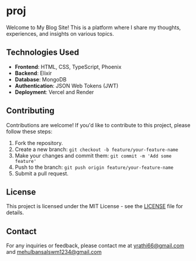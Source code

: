 # proj

Welcome to My Blog Site! This is a platform where I share my thoughts, experiences, and insights on various topics.

## Technologies Used

- **Frontend**: HTML, CSS, TypeScript, Phoenix
- **Backend**: Elixir
- **Database**: MongoDB
- **Authentication**: JSON Web Tokens (JWT)
- **Deployment**: Vercel and Render 

## Contributing

Contributions are welcome! If you'd like to contribute to this project, please follow these steps:

1. Fork the repository.
2. Create a new branch: `git checkout -b feature/your-feature-name`
3. Make your changes and commit them: `git commit -m 'Add some feature'`
4. Push to the branch: `git push origin feature/your-feature-name`
5. Submit a pull request.

## License

This project is licensed under the MIT License - see the [LICENSE](LICENSE) file for details.

## Contact

For any inquiries or feedback, please contact me at [yrathi66@gmail.com](mailto:yrathi66@gmail.com) and [mehulbansalswm1234@gmail.com](mailto:mehulbansalswm1234@gmail.com)
